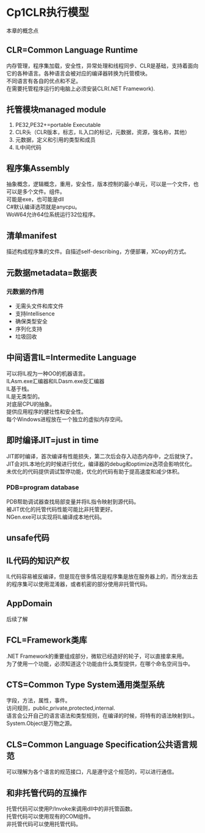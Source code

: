 # Cp1CLR执行模型
本章的概念点

## CLR=Common Language Runtime
内存管理，程序集加载，安全性，异常处理和线程同步、CLR是基础，支持着面向它的各种语言。各种语言会被对应的编译器转换为托管模块。    
不同语言有各自的优点和不足。  
在需要托管程序运行的电脑上必须安装CLR(.NET Framework).

## 托管模块managed module
1. PE32,PE32+=portable Executable
2. CLR头（CLR版本，标志，IL入口的标记，元数据，资源，强名称，其他）
3. 元数据，定义和引用的类型和成员
4. IL中间代码

## 程序集Assembly
抽象概念，逻辑概念，重用，安全性，版本控制的最小单元，可以是一个文件，也可以是多个文件。组件。  
可能是exe，也可能是dll  
C#默认编译选项就是anycpu。  
WoW64允许64位系统运行32位程序。

## 清单manifest
描述构成程序集的文件。自描述self-describing，方便部署，XCopy的方式。
## 元数据metadata=数据表
### 元数据的作用
* 无需头文件和库文件
* 支持Intellisence
* 确保类型安全
* 序列化支持
* 垃圾回收

## 中间语言IL=Intermedite Language
可以将IL视为一种OO的机器语言。  
ILAsm.exe汇编器和ILDasm.exe反汇编器  
IL基于栈。  
IL是无类型的。  
对底层CPU的抽象。  
提供应用程序的健壮性和安全性。  
每个Windows进程放在一个独立的虚拟内存空间。  

## 即时编译JIT=just in time
JIT即时编译，首次编译有性能损失，第二次后会存入动态内存中，之后就快了。  
JIT会对IL本地化的时候进行优化，编译器的debug和optimize选项会影响优化。未优化的代码提供调试暂停功能，优化的代码有助于提高速度和减少体积。  
### PDB=program database
PDB帮助调试器查找局部变量并将IL指令映射到源代码。  
被JIT优化的托管代码性能可能比非托管更好。  
NGen.exe可以实现将IL编译成本地代码。  

## unsafe代码
## IL代码的知识产权
IL代码容易被反编译，但是现在很多情况是程序集是放在服务器上的，而分发出去的程序集可以使用混淆器，或者机密的部分使用非托管代码。
## AppDomain
后续了解
## FCL=Framework类库
.NET Framework的重要组成部分，微软已经造好的轮子，可以直接拿来用。  
为了使用一个功能，必须知道这个功能由什么类型提供，在哪个命名空间当中。  

## CTS=Common Type System通用类型系统
字段，方法，属性，事件。  
访问规则，public,private,protected,internal.  
语言会公开自己的语言语法和类型规则，在编译的时候，将特有的语法映射到IL。  
System.Object是万物之源。  
## CLS=Common Language Specification公共语言规范
可以理解为各个语言的规范接口，凡是遵守这个规范的，可以进行通信。  
## 和非托管代码的互操作
托管代码可以使用P/Invoke来调用dll中的非托管函数。  
托管代码可以使用现有的COM组件。  
非托管代码可以使用托管代码。  

